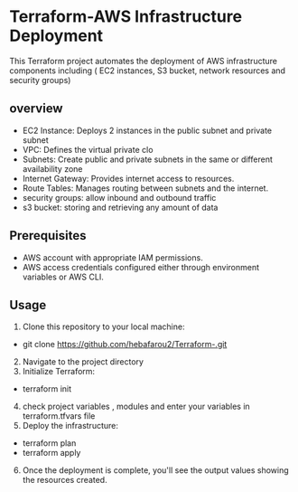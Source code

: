 # Terraform-AWS Infrastructure Deployment
This Terraform project automates the deployment of AWS infrastructure components including ( EC2 instances, S3 bucket, network resources and security groups)
## overview
- EC2 Instance: Deploys 2 instances in the public subnet and private subnet
- VPC: Defines the virtual private clo
- Subnets: Create public and private subnets in the same or different availability zone
- Internet Gateway: Provides internet access to resources.
- Route Tables: Manages routing between subnets and the internet.
- security groups: allow inbound and outbound traffic
- s3 bucket: storing and retrieving any amount of data
## Prerequisites
 - AWS account with appropriate IAM permissions.
 - AWS access credentials configured either through environment variables or AWS CLI.
## Usage
1. Clone this repository to your local machine:
- git clone https://github.com/hebafarou2/Terraform-.git
2. Navigate to the project directory
3. Initialize Terraform:
- terraform init
4. check project variables , modules and enter your variables in terraform.tfvars file
5. Deploy the infrastructure:
- terraform plan
- terraform apply
6. Once the deployment is complete, you'll see the output values showing the resources created.
